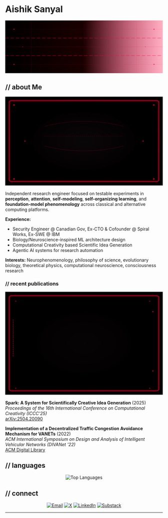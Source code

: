 # Aishik Sanyal

<div align="center">

![Header](./header.svg)

</div>

## // about Me

<div align="center">

![Bio Card](./bio-card.svg)

</div>

Independent research engineer focused on testable experiments in **perception**, **attention**, **self-modeling**, **self-organizing learning**, and **foundation-model phenomenology** across classical and alternative computing platforms.

**Experience:**
- Security Engineer @ Canadian Gov, Ex-CTO & Cofounder @ Spiral Works, Ex-SWE @ IBM
- Biology/Neuroscience-inspired ML architecture design
- Computational Creativity based Scientific Idea Generation
- Agentic AI systems for research automation

**Interests:** Neurophenomenology, philosophy of science, evolutionary biology, theoretical physics, computational neuroscience, consciousness research

### // recent publications

<div align="center">

![Research](./research-viz.svg)

</div>


**Spark: A System for Scientifically Creative Idea Generation** (2025)  
*Proceedings of the 16th International Conference on Computational Creativity (ICCC'25)*  
[arXiv:2504.20090](https://doi.org/10.48550/arXiv.2504.20090)

**Implementation of a Decentralized Traffic Congestion Avoidance Mechanism for VANETs** (2022)  
*ACM International Symposium on Design and Analysis of Intelligent Vehicular Networks (DIVANet '22)*  
[ACM Digital Library](https://dl.acm.org/doi/10.1145/3551662.3560928)

<!-- ## // technical skills

<div align="center">

![Tech Skills](./tech-matrix.svg)

</div>

### // core technologies
- **AI/ML:** PyTorch, CUDA, HuggingFace Transformers, Unsloth, LangChain
- **Systems:** FastAPI, Redis, Docker/Kubernetes, Azure, Runpod
- **Languages:** Python, C/C++, JavaScript/TypeScript, Java, Kotlin, Julia, Haskell
- **Research:** Predictive Coding Transformers, Energy-Based Models, TEM, HTM, ART -->


## // languages

<div align="center">

![Top Languages](https://github-readme-stats.vercel.app/api/top-langs/?username=xcellect&layout=compact&theme=radical&bg_color=000000&title_color=ff0040&text_color=ff6680&border_color=ff0040&hide_border=false)

</div>


## // connect

<div align="center">

[![Email](https://img.shields.io/badge/Email-aishiksanyal@gmail.com-ff0040?style=for-the-badge&logo=gmail&logoColor=white&labelColor=000000)](mailto:aishiksanyal@gmail.com)
[![X](https://img.shields.io/badge/X-@xcellect-ff0040?style=for-the-badge&logo=x&logoColor=white&labelColor=000000)](https://x.com/xcellect)
[![LinkedIn](https://img.shields.io/badge/LinkedIn-aishik--san-ff0040?style=for-the-badge&logo=linkedin&logoColor=white&labelColor=000000)](https://linkedin.com/in/aishik-san)
[![Substack](https://img.shields.io/badge/Substack-aishiksanyal-ff0040?style=for-the-badge&logo=substack&logoColor=white&labelColor=000000)](https://aishiksanyal.substack.com/)

</div>

---

<div align="center">

</div>